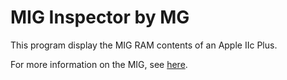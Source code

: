 # MIG Inspector by MG

This program display the MIG RAM contents of an Apple IIc Plus.

For more information on the MIG, see [here](http://apple2.guidero.us/doku.php?id=mg_notes:apple_iic:mig_chip).

